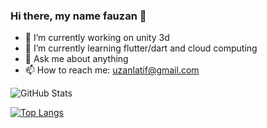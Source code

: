 ### Hi there, my name fauzan 👋

- 🔭 I’m currently working on unity 3d
- 🌱 I’m currently learning flutter/dart and cloud computing
- 💬 Ask me about anything
- 📫 How to reach me: uzanlatif@gmail.com

![GitHub Stats](https://github-readme-stats.vercel.app/api?username=uzanlatif&theme=radical)

[![Top Langs](https://github-readme-stats.vercel.app/api/top-langs/?username=uzanlatif)](https://github.com/anuraghazra/github-readme-stats)
